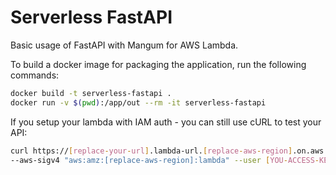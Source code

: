 # Serverless FastAPI

Basic usage of FastAPI with Mangum for AWS Lambda.

To build a docker image for packaging the application, run the following commands:

```bash
docker build -t serverless-fastapi .
docker run -v $(pwd):/app/out --rm -it serverless-fastapi
```

If you setup your lambda with IAM auth - you can still use cURL to test your API:

```bash
curl https://[replace-your-url].lambda-url.[replace-aws-region].on.aws --header 'Content-Type: application/json' \
--aws-sigv4 "aws:amz:[replace-aws-region]:lambda" --user [YOU-ACCESS-KEY]:[YOUR-SECRET]
```
